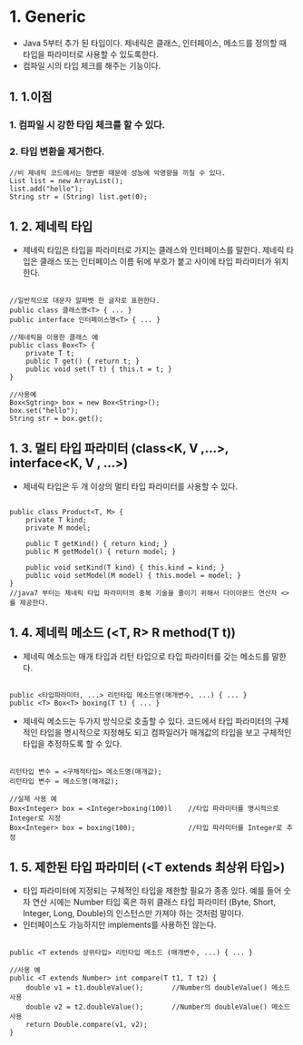 # 1. Generic
- Java 5부터 추가 된 타입이다. 제네릭은 클래스, 인터페이스, 메소드를 정의할 때 타입을 파라미터로 사용할 수 있도록한다.
- 컴파일 시의 타입 체크를 해주는 기능이다.
## 1. 1.이점

### 1. 컴파일 시 강한 타입 체크를 할 수 있다.
### 2. 타입 변환을 제거한다.
    //비 제네릭 코드에서는 형변환 때문에 성능에 악영향을 끼칠 수 있다.
    List list = new ArrayList();
    list.add("hello");
    String str = (String) list.get(0); 

## 1. 2. 제네릭 타입

- 제네릭 타입은 타입을 파라미터로 가지는 클래스와 인터페이스를 말한다. 제네릭 타입은 클래스 또는 인터페이스 이름 뒤에 부호가 붙고 사이에 타입 파라미터가 위치한다.
##
    //일반적으로 대문자 알파벳 한 글자로 표현한다.
    public class 클래스명<T> { ... }
    public interface 인터페이스명<T> { ... }

    //제네릭을 이용한 클래스 예
    public class Box<T> {
        private T t;
        public T get() { return t; }
        public void set(T t) { this.t = t; }
    }

    //사용예
    Box<Sgtring> box = new Box<String>();
    box.set("hello");
    String str = box.get();

## 1. 3. 멀티 타입 파라미터 (class<K, V ,...>, interface<K, V , ...>)
- 제네릭 타입은 두 개 이상의 멀티 타입 파라미터를 사용할 수 있다. 

##
    public class Product<T, M> {
        private T kind;
        private M model;

        public T getKind() { return kind; }
        public M getModel() { return model; }

        public void setKind(T kind) { this.kind = kind; }
        public void setModel(M model) { this.model = model; }
    }
    //java7 부터는 제네릭 타입 파라미터의 중복 기술을 줄이기 위해서 다이아몬드 연산자 <>를 제공한다. 


## 1. 4. 제네릭 메소드 (<T, R> R method(T t)) 
- 제네릭 메소드는 매개 타입과 리턴 타입으로 타입 파라미터를 갖는 메소드를 말한다. 
##
    public <타입파라미터, ...> 리턴타입 메소드명(매개변수, ...) { ... }
    public <T> Box<T> boxing(T t) { ... }

- 제네릭 메소드는 두가지 방식으로 호출할 수 있다. 코드에서 타입 파라미터의 구체적인 타입을 명시적으로 지정해도 되고 컴파일러가 매개값의 타입을 보고 구체적인 타입을 추정하도록 할 수 있다.
##
    리턴타입 변수 = <구체적타입> 메소드명(매개값);
    리턴타입 변수 = 메소드명(매개값);

    //실제 사용 예
    Box<Integer> box = <Integer>boxing(100)l    //타입 파라미터를 명시적으로 Integer로 지정
    Box<Integer> box = boxing(100);             //타입 파라미터를 Integer로 추정
    

## 1. 5. 제한된 타입 파라미터 (<T extends 최상위 타입>)
- 타입 파라미터에 지정되는 구체적인 타입을 제한할 필요가 종종 있다. 예를 들어 숫자 연산 시에는 Number 타입 혹은 하위 클래스 타입 파라미터 (Byte, Short, Integer, Long, Double)의 인스턴스만 가져야 하는 것처럼 말이다.
- 인터페이스도 가능하지만 implements를 사용하진 않는다.
##

    public <T extends 상위타입> 리턴타입 메소드 (매개변수, ...) { ... }
    
    //사용 예
    public <T extends Number> int compare(T t1, T t2) {
        double v1 = t1.doubleValue();       //Number의 doubleValue() 메소드 사용
        double v2 = t2.doubleValue();       //Number의 doubleValue() 메소드 사용
        return Double.compare(v1, v2);
    }